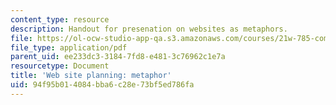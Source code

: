 ```yaml
---
content_type: resource
description: Handout for presenation on websites as metaphors.
file: https://ol-ocw-studio-app-qa.s3.amazonaws.com/courses/21w-785-communicating-in-cyberspace-fall-2003/94f95b014084bba6c28e73bf5ed786fa_siteplan_metaphor.pdf
file_type: application/pdf
parent_uid: ee233dc3-3184-7fd8-e481-3c76962c1e7a
resourcetype: Document
title: 'Web site planning: metaphor'
uid: 94f95b01-4084-bba6-c28e-73bf5ed786fa
---
```

